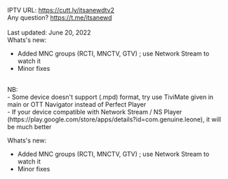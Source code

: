 IPTV URL: https://cutt.ly/itsanewdtv2
<br />
Any question? https://t.me/itsanewd
<br />
<br />
Last updated: June 20, 2022
<br />
Whats's new:
<br />
- Added MNC groups (RCTI, MNCTV, GTV) ; use Network Stream to watch it
- Minor fixes
<br />
NB:
<br />
- Some device doesn't support (.mpd) format, try use TiviMate given in main or OTT Navigator instead of Perfect Player
<br />
- If your device compatible with Network Stream / NS Player (https://play.google.com/store/apps/details?id=com.genuine.leone), it will be much better

Whats's new:
<br />
- Added MNC groups (RCTI, MNCTV, GTV) ; use Network Stream to watch it
- Minor fixes
